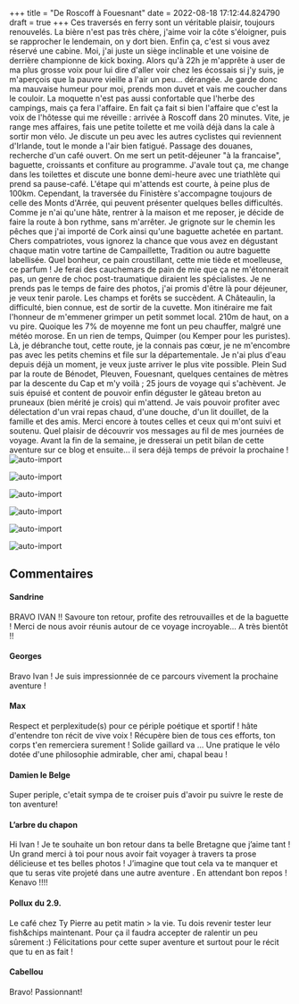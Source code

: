 +++
title = "De Roscoff à Fouesnant"
date = 2022-08-18 17:12:44.824790
draft = true
+++
Ces traversés en ferry sont un véritable plaisir, toujours renouvelés. La bière n'est pas très chère, j'aime voir la côte s'éloigner, puis se rapprocher le lendemain, on y dort bien. Enfin ça, c'est si vous avez réservé une cabine. Moi, j'ai juste un siège inclinable et une voisine de derrière championne de kick boxing. Alors qu'à 22h je m'apprête à user de ma plus grosse voix pour lui dire d'aller voir chez les écossais si j'y suis, je m'aperçois que la pauvre vieille a l'air un peu... dérangée. Je garde donc ma mauvaise humeur pour moi, prends mon duvet et vais me coucher dans le couloir. La moquette n'est pas aussi confortable que l'herbe des campings, mais ça fera l'affaire. En fait ça fait si bien l'affaire que c'est la voix de l'hôtesse qui me réveille : arrivée à Roscoff dans 20 minutes. Vite, je range mes affaires, fais une petite toilette et me voilà déjà dans la cale à sortir mon vélo. Je discute un peu avec les autres cyclistes qui reviennent d'Irlande, tout le monde a l'air bien fatigué. Passage des douanes, recherche d'un café ouvert. On me sert un petit-déjeuner "à la francaise", baguette, croissants et confiture au programme. J'avale tout ça, me change dans les toilettes et discute une bonne demi-heure avec une triathlète qui prend sa pause-café. L'étape qui m'attends est courte, à peine plus de 100km. Cependant, la traversée du Finistère s'accompagne toujours de celle des Monts d'Arrée, qui peuvent présenter quelques belles difficultés. Comme je n'ai qu'une hâte, rentrer à la maison et me reposer, je décide de faire la route à bon rythme, sans m'arrêter. Je grignote sur le chemin les pêches que j'ai importé de Cork ainsi qu'une baguette achetée en partant. Chers compatriotes, vous ignorez la chance que vous avez en dégustant chaque matin votre tartine de Campaillette, Tradition ou autre baguette labellisée. Quel bonheur, ce pain croustillant, cette mie tiède et moelleuse, ce parfum ! Je ferai des cauchemars de pain de mie que ça ne m'étonnerait pas, un genre de choc post-traumatique diraient les spécialistes. Je ne prends pas le temps de faire des photos, j'ai promis d'être là pour déjeuner, je veux tenir parole. Les champs et forêts se succèdent. A Châteaulin, la difficulté, bien connue, est de sortir de la cuvette. Mon itinéraire me fait l'honneur de m'emmener grimper un petit sommet local. 210m de haut, on a vu pire. Quoique les 7% de moyenne me font un peu chauffer, malgré une météo morose. En un rien de temps, Quimper (ou Kemper pour les puristes). Là, je débranche tout, cette route, je la connais pas cœur, je ne m'encombre pas avec les petits chemins et file sur la départementale. Je n'ai plus d'eau depuis déjà un moment, je veux juste arriver le plus vite possible. Plein Sud par la route de Bénodet, Pleuven, Fouesnant, quelques centaines de mètres par la descente du Cap et m'y voilà ; 25 jours de voyage qui s'achèvent. Je suis épuisé et content de pouvoir enfin déguster le gâteau breton au pruneaux (bien mérité je crois) qui m'attend. Je vais pouvoir profiter avec délectation d'un vrai repas chaud, d'une douche, d'un lit douillet, de la famille et des amis. Merci encore à toutes celles et ceux qui m'ont suivi et soutenu. Quel plaisir de découvrir vos messages au fil de mes journées de voyage. Avant la fin de la semaine, je dresserai un petit bilan de cette aventure sur ce blog et ensuite... il sera déjà temps de prévoir la prochaine !
![auto-import](https://thumbsnap.com/i/8WvQ8Zbg.jpg)

![auto-import](https://thumbsnap.com/i/r1ntrFFS.jpg)

![auto-import](https://thumbsnap.com/i/ZERN3nY7.jpg)

![auto-import](https://thumbsnap.com/i/ZmaLJFr2.jpg)

![auto-import](https://thumbsnap.com/i/u8Csf4Zr.jpg)

![auto-import](https://thumbsnap.com/i/vs5xxfHG.jpg)
## Commentaires
#### Sandrine
BRAVO IVAN !! 
Savoure ton retour, profite des retrouvailles et de la baguette !
Merci de nous avoir réunis autour de ce voyage incroyable...
A très bientôt !!
#### Georges
Bravo Ivan ! Je suis impressionnée de ce parcours vivement la prochaine aventure !
#### Max
Respect et perplexitude(s) pour ce périple poétique et sportif ! 
hâte d'entendre ton récit de vive voix ! Récupère bien de tous ces efforts, ton corps t'en remerciera surement ! Solide gaillard va ... Une pratique le vélo dotée d'une philosophie admirable, cher ami, chapal beau !
#### Damien le Belge
Super periple, c'etait sympa de te croiser puis d'avoir pu suivre le reste de ton aventure!
#### L’arbre du chapon
Hi Ivan ! Je te souhaite un bon retour dans ta belle Bretagne que j’aime tant ! Un grand merci à toi pour nous avoir fait voyager à travers ta prose délicieuse et tes belles photos ! J’imagine que tout cela va te manquer et que tu seras vite projeté dans une autre aventure . En attendant bon repos ! Kenavo !!!!
#### Pollux du 2.9.
Le café chez Ty Pierre au petit matin > la vie.
Tu dois revenir tester leur fish&chips maintenant. Pour ça il faudra accepter de ralentir un peu sûrement :) 
Félicitations pour cette super aventure et surtout pour le récit que tu en as fait !
#### Cabellou
Bravo! Passionnant!
